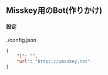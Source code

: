 ## Misskey用のBot(作りかけ)


#### 設定
./config.json
```json
{
    "i": "",
    "url": "https://umaskey.net"
}
```
